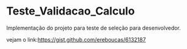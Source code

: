 Teste_Validacao_Calculo
=======================

Implementação do projeto para teste de seleção para desenvolvedor.

vejam o link:https://gist.github.com/ereboucas/6132187
